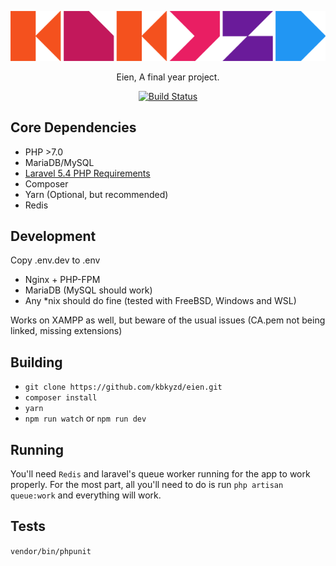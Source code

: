 <p align="center"><img src="https://raw.githubusercontent.com/kbkyzd/eien/master/public/img/KBKYZDx600.png"></p>

<p align="center">Eien, A final year project.</p>
<p align="center"><a href="https://travis-ci.org/kbkyzd/eien"><img src="https://img.shields.io/travis/kbkyzd/eien.svg?style=flat-square" alt="Build Status"></a></p>


## Core Dependencies
* PHP >7.0
* MariaDB/MySQL
* [Laravel 5.4 PHP Requirements](https://laravel.com/docs/5.4#installation)
* Composer
* Yarn (Optional, but recommended)
* Redis

## Development
Copy .env.dev to .env

* Nginx + PHP-FPM
* MariaDB (MySQL should work)
* Any *nix should do fine (tested with FreeBSD, Windows and WSL)

Works on XAMPP as well, but beware of the usual issues (CA.pem not being linked, missing extensions)

## Building
* `git clone https://github.com/kbkyzd/eien.git`
* `composer install`
* `yarn`
* `npm run watch` or `npm run dev`

## Running
You'll need `Redis` and laravel's queue worker running for the app to work properly. For the most part, all you'll need to do is run `php artisan queue:work` and everything will work.

## Tests
`vendor/bin/phpunit`
